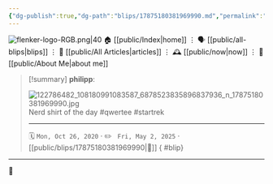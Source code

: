 ```yaml
---
{"dg-publish":true,"dg-path":"blips/17875180381969990.md","permalink":"/blips/17875180381969990/","title":"philipp on instagram @ 2020-10-26","created":"2020-10-26T07:29:00","updated":"2025-05-02T17:43:07"}
---
```



<div class="transclusion internal-embed is-loaded"><div class="markdown-embed">




![flenker-logo-RGB.png|40](/img/user/attachments/flenker-logo-RGB.png)
🏠 [[public/Index\|home]]  ⋮ 🗣️ [[public/all-blips\|blips]] ⋮  📝 [[public/All Articles\|articles]]  ⋮ 🕰️ [[public/now\|now]] ⋮ 🪪 [[public/About Me\|about me]]


</div></div>


> [!summary] **philipp**:
>
> ![122786482_108180991083587_6878523835896837936_n_17875180381969990.jpg](/img/user/attachments/122786482_108180991083587_6878523835896837936_n_17875180381969990.jpg)
> Nerd shirt of the day #qwertee #startrek
> - - -
>
> 🗓️ <code>Mon, Oct 26, 2020</code>  · ✏️ <code> Fri, May 2, 2025</code>  · [[public/blips/17875180381969990\|🔗]]
{ #blip}


- - -

 👾
